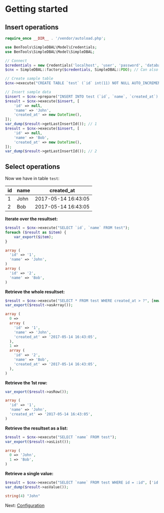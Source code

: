 # Getting started

Insert operations
-----------------

```php
require_once __DIR__ . '/vendor/autoload.php';

use BenTools\SimpleDBAL\Model\Credentials;
use BenTools\SimpleDBAL\Model\SimpleDBAL;

// Connect
$credentials = new Credentials('localhost', 'user', 'password', 'database');
$cnx = SimpleDBAL::factory($credentials, SimpleDBAL::PDO); // Can also be SimpleDBAL::MYSQLI

// Create sample table
$cnx->execute("CREATE TABLE `test` (`id` int(11) NOT NULL AUTO_INCREMENT, `name` varchar(255) NOT NULL, `created_at` datetime DEFAULT NULL, PRIMARY KEY (`id`));");

// Insert sample data
$insert = $cnx->prepare("INSERT INTO test (`id`, `name`, `created_at`) VALUES (:id, :name, :created_at)");
$result = $cnx->execute($insert, [
    'id' => null,
    'name' => 'John',
    'created_at' => new DateTime(),
]);
var_dump($result->getLastInsertId()); // 1
$result = $cnx->execute($insert, [
    'id' => null,
    'name' => 'Bob',
    'created_at' => new DateTime(),
]);
var_dump($result->getLastInsertId()); // 2
```

Select operations
-----------------

Now we have in table `test`:

| id | name | created_at          |
|----|------|---------------------|
| 1  | John | 2017-05-14 16:43:05 |
| 2  | Bob  | 2017-05-14 16:43:05 |


**Iterate over the resultset:**

```php
$result = $cnx->execute("SELECT `id`, `name` FROM test");
foreach ($result as $item) {
    var_export($item);
}
```

```php
array (
  'id' => '1',
  'name' => 'John',
)
array (
  'id' => '2',
  'name' => 'Bob',
)
```

**Retrieve the whole resultset:**

```php
$result = $cnx->execute("SELECT * FROM test WHERE created_at > ?", [new DateTime('today midnight')]);
var_export($result->asArray());
```

```php
array (
  0 => 
  array (
    'id' => '1',
    'name' => 'John',
    'created_at' => '2017-05-14 16:43:05',
  ),
  1 => 
  array (
    'id' => '2',
    'name' => 'Bob',
    'created_at' => '2017-05-14 16:43:05',
  ),
)
```

**Retrieve the 1st row:**

```php
var_export($result->asRow());
```

```php
array (
  'id' => '1',
  'name' => 'John',
  'created_at' => '2017-05-14 16:43:05',
)
```

**Retrieve the resultset as a list:**

```php
$result = $cnx->execute("SELECT `name` FROM test");
var_export($result->asList());
```

```php
array (
  0 => 'John',
  1 => 'Bob',
)
```

**Retrieve a single value:**
```php
$result = $cnx->execute("SELECT `name` FROM test WHERE id = :id", ['id' => 1]);
var_dump($result->asValue());
```

```php
string(4) "John"
```

Next: [Configuration](02-Configuration.md)